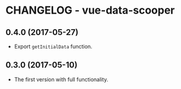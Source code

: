 # CHANGELOG - vue-data-scooper

## 0.4.0 (2017-05-27)

* Export `getInitialData` function.

## 0.3.0 (2017-05-10)

* The first version with full functionality.
